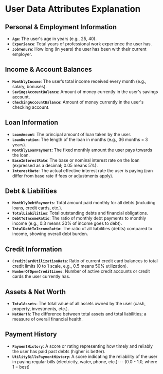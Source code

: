 # User Data Attributes Explanation

## Personal & Employment Information

- **`Age`**: The user's age in years (e.g., 25, 40).
- **`Experience`**: Total years of professional work experience the user has.
- **`JobTenure`**: How long (in years) the user has been with their current employer.

## Income & Account Balances

- **`MonthlyIncome`**: The user’s total income received every month (e.g., salary, bonuses).
- **`SavingsAccountBalance`**: Amount of money currently in the user's savings account.
- **`CheckingAccountBalance`**: Amount of money currently in the user's checking account.

## Loan Information

- **`LoanAmount`**: The principal amount of loan taken by the user.
- **`LoanDuration`**: The length of the loan in months (e.g., 36 months = 3 years).
- **`MonthlyLoanPayment`**: The fixed monthly amount the user pays towards the loan.
- **`BaseInterestRate`**: The base or nominal interest rate on the loan (expressed as a decimal; 0.05 means 5%).
- **`InterestRate`**: The actual effective interest rate the user is paying (can differ from base rate if fees or adjustments apply).

## Debt & Liabilities

- **`MonthlyDebtPayments`**: Total amount paid monthly for all debts (including loans, credit cards, etc.).
- **`TotalLiabilities`**: Total outstanding debts and financial obligations.
- **`DebtToIncomeRatio`**: The ratio of monthly debt payments to monthly income (e.g., 0.3 means 30% of income goes to debt).
- **`TotalDebtToIncomeRatio`**: The ratio of all liabilities (debts) compared to income, showing overall debt burden.

## Credit Information

- **`CreditCardUtilizationRate`**: Ratio of current credit card balances to total credit limits (0 to 1 scale, e.g., 0.5 means 50% utilization).
- **`NumberOfOpenCreditLines`**: Number of active credit accounts or credit cards the user currently has.

## Assets & Net Worth

- **`TotalAssets`**: The total value of all assets owned by the user (cash, property, investments, etc.).
- **`NetWorth`**: The difference between total assets and total liabilities; a measure of overall financial health.

## Payment History

- **`PaymentHistory`**: A score or rating representing how timely and reliably the user has paid past debts (higher is better).
- **`UtilityBillsPaymentHistory`**: A score indicating the reliability of the user in paying regular bills (electricity, water, phone, etc.)---
(0.0 - 1.0, where 1 = best)
